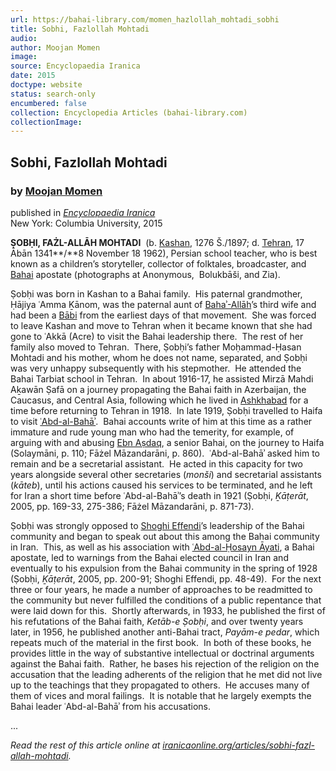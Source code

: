 ```yaml
---
url: https://bahai-library.com/momen_hazlollah_mohtadi_sobhi
title: Sobhi, Fazlollah Mohtadi
audio: 
author: Moojan Momen
image: 
source: Encyclopaedia Iranica
date: 2015
doctype: website
status: search-only
encumbered: false
collection: Encyclopedia Articles (bahai-library.com)
collectionImage: 
---
```



## Sobhi, Fazlollah Mohtadi

### by [Moojan Momen](https://bahai-library.com/author/Moojan+Momen)

published in [_Encyclopaedia Iranica_](https://bahai-library.com/series/Encyclopaedia%20Iranica)  
New York: Columbia University, 2015


**ṢOBḤI, FAŻL-ALLĀH MOHTADI**  (b. [Kashan](http://www.iranicaonline.org/articles/kashan), 1276 Š./1897; d. [Tehran](http://www.iranicaonline.org/articles/tehran-i-a-persian-city-at-the-foot-of-the-alborz), 17 Ābān 1341**/**8 November 18 1962), Persian school teacher, who is best known as a children’s storyteller, collector of folktales, broadcaster, and [Bahai](http://www.iranicaonline.org/articles/bahaism-index) apostate (photographs at Anonymous,  Bolukbāši, and Zia).

Ṣobḥi was born in Kashan to a Bahai family.  His paternal grandmother, Ḥājiya ʿAmma Ḵānom, was the paternal aunt of [Bahaʾ-Allāh](http://www.iranicaonline.org/articles/baha-allah)’s third wife and had been a [Bābi](http://www.iranicaonline.org/articles/babism-index) from the earliest days of that movement.  She was forced to leave Kashan and move to Tehran when it became known that she had gone to ʿAkkā (Acre) to visit the Bahai leadership there.  The rest of her family also moved to Tehran.  There, Ṣobḥi’s father Moḥammad-Ḥasan Mohtadi and his mother, whom he does not name, separated, and Ṣobḥi was very unhappy subsequently with his stepmother.  He attended the Bahai Tarbiat school in Tehran.  In about 1916-17, he assisted Mirzā Mahdi Aḵawān Ṣafā on a journey propagating the Bahai faith in Azerbaijan, the Caucasus, and Central Asia, following which he lived in [Ashkhabad](http://www.iranicaonline.org/articles/ashkhabad) for a time before returning to Tehran in 1918.  In late 1919, Ṣobḥi travelled to Haifa to visit [ʿAbd-al-Bahāʾ](http://www.iranicaonline.org/articles/abd-al-baha).  Bahai accounts write of him at this time as a rather immature and rude young man who had the temerity, for example, of arguing with and abusing [Ebn Aṣdaq](http://www.iranicaonline.org/articles/ebn-asdaq), a senior Bahai, on the journey to Haifa (Solaymāni, p. 110; Fāżel Māzandarāni, p. 860).  ʿAbd-al-Bahāʾ asked him to remain and be a secretarial assistant.  He acted in this capacity for two years alongside several other secretaries (_monši_) and secretarial assistants (_kāteb_), until his actions caused his services to be terminated, and he left for Iran a short time before ʿAbd-al-Bahāʾ’s death in 1921 (Ṣobḥi, _Ḵāṭerāt_, 2005, pp. 169-33, 275-386; Fāżel Māzandarāni, p. 871-73).

Ṣobḥi was strongly opposed to [Shoghi Effendi](http://www.iranicaonline.org/articles/shoghi-effendi)’s leadership of the Bahai community and began to speak out about this among the Bahai community in Iran.  This, as well as his association with [ʿAbd-al-Ḥosayn Āyati](http://www.iranicaonline.org/articles/ayati-abd-al-hosayn-b), a Bahai apostate, led to warnings from the Bahai elected council in Iran and eventually to his expulsion from the Bahai community in the spring of 1928 (Ṣobḥi, _Ḵāṭerāt_, 2005, pp. 200-91; Shoghi Effendi, pp. 48-49).  For the next three or four years, he made a number of approaches to be readmitted to the community but never fulfilled the conditions of a public repentance that were laid down for this.  Shortly afterwards, in 1933, he published the first of his refutations of the Bahai faith, _Ketāb-e Ṣobḥi_, and over twenty years later, in 1956, he published another anti-Bahai tract, _Payām-e pedar_, which repeats much of the material in the first book.  In both of these books, he provides little in the way of substantive intellectual or doctrinal arguments against the Bahai faith.  Rather, he bases his rejection of the religion on the accusation that the leading adherents of the religion that he met did not live up to the teachings that they propagated to others.  He accuses many of them of vices and moral failings.  It is notable that he largely exempts the Bahai leader ʿAbd-al-Bahāʾ from his accusations.

...

_Read the rest of this article online at [iranicaonline.org/articles/sobhi-fazl-allah-mohtadi](http://www.iranicaonline.org/articles/sobhi-fazl-allah-mohtadi)._